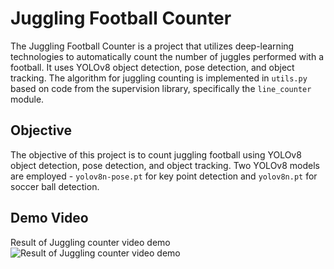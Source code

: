  # Juggling Football Counter

The Juggling Football Counter is a project that utilizes deep-learning technologies to automatically count the number of juggles performed with a football. It uses YOLOv8 object detection, pose detection, and object tracking. The algorithm for juggling counting is implemented in `utils.py` based on code from the supervision library, specifically the `line_counter` module.

## Objective

The objective of this project is to count juggling football using YOLOv8 object detection, pose detection, and object tracking. Two YOLOv8 models are employed - `yolov8n-pose.pt` for key point detection and `yolov8n.pt` for soccer ball detection.


## Demo Video

Result of Juggling counter video demo
![Result of Juggling counter video demo](result.gif)
